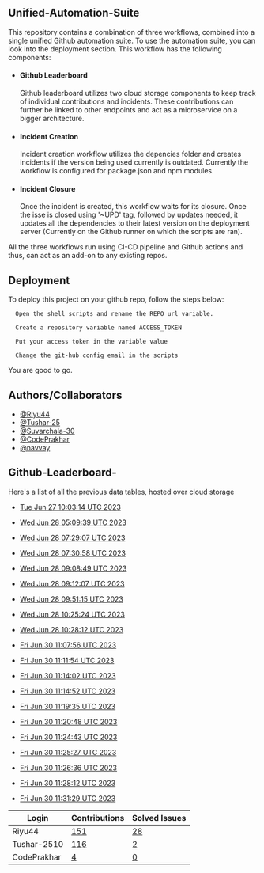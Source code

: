 
## Unified-Automation-Suite

This repository contains a combination of three workflows, combined into a single unified Github automation suite. To use the automation suite, you can look into the deployment section.
This workflow has the following components:
 - #### Github Leaderboard
   Github leaderboard utilizes two cloud storage components to keep track of individual contributions and incidents. These contributions can further be linked to other endpoints and act as a microservice on a bigger architecture.

- #### Incident Creation
  Incident creation workflow utilizes the depencies folder and creates incidents if the version being used currently is outdated. Currently the workflow is configured for package.json and npm modules.

- #### Incident Closure
  Once the incident is created, this workflow waits for its closure. Once the isse is closed using '~UPD' tag, followed by updates needed, it updates all the dependencies to their latest version on the deployment server (Currently on the Github runner on which the scripts are ran).

All the three workflows run using CI-CD pipeline and Github actions and thus, can act as an add-on to any existing repos.
## Deployment

To deploy this project on your github repo, follow the steps below:

```
  Open the shell scripts and rename the REPO url variable.
```
```
  Create a repository variable named ACCESS_TOKEN
```
```
  Put your access token in the variable value
```
```
  Change the git-hub config email in the scripts
```
You are good to go.
## Authors/Collaborators

- [@Riyu44](https://www.github.com/Riyu44)
- [@Tushar-25](https://github.com/Tushar-2510)
- [@Suvarchala-30](https://github.com/Suvarchala-30)
- [@CodePrakhar](https://github.com/CodePrakhar)
- [@navvay](https://github.com/navvay)


## Github-Leaderboard- 
Here's a list of all the previous data tables, hosted over cloud storage
- [Tue Jun 27 10:03:14 UTC 2023](https://us-central1-js-capstone-backend.cloudfunctions.net/api/games/rJolRAZEFEymHsugSTPL/scores/)
- [Wed Jun 28 05:09:39 UTC 2023](https://us-central1-js-capstone-backend.cloudfunctions.net/api/games/eF55weuWOKuMohABct2a/scores/)
- [Wed Jun 28 07:29:07 UTC 2023](https://us-central1-js-capstone-backend.cloudfunctions.net/api/games/0bvQIEFsiL3tvjWrSKcG/scores/)
- [Wed Jun 28 07:30:58 UTC 2023](https://us-central1-js-capstone-backend.cloudfunctions.net/api/games/QhhEgXRm9XKo3cANaXWU/scores/)
- [Wed Jun 28 09:08:49 UTC 2023](https://us-central1-js-capstone-backend.cloudfunctions.net/api/games/QYXQYvGizCzAFdzGfdCd/scores/)
- [Wed Jun 28 09:12:07 UTC 2023](https://us-central1-js-capstone-backend.cloudfunctions.net/api/games/ggw17MtHhpn3xWfSC4XR/scores/)
- [Wed Jun 28 09:51:15 UTC 2023](https://us-central1-js-capstone-backend.cloudfunctions.net/api/games/Dg22zwOnDzvCE8qiDdGL/scores/)
- [Wed Jun 28 10:25:24 UTC 2023](https://us-central1-js-capstone-backend.cloudfunctions.net/api/games/ROnBxRjBdZNwsh7chhPg/scores/)
- [Wed Jun 28 10:28:12 UTC 2023](https://us-central1-js-capstone-backend.cloudfunctions.net/api/games/0zmYif9vOaQi2MHiHhRL/scores/)

- [Fri Jun 30 11:07:56 UTC 2023](https://us-central1-js-capstone-backend.cloudfunctions.net/api/games/GtCNtSqsx6FgrWLOWQwK/scores/)
- [Fri Jun 30 11:11:54 UTC 2023](https://us-central1-js-capstone-backend.cloudfunctions.net/api/games/hWUBrVh7BK2XmwD0bzn9/scores/)
- [Fri Jun 30 11:14:02 UTC 2023](https://us-central1-js-capstone-backend.cloudfunctions.net/api/games/qpnjK5Y3dcYdlHIMZODG/scores/)
- [Fri Jun 30 11:14:52 UTC 2023](https://us-central1-js-capstone-backend.cloudfunctions.net/api/games/FHmrScr9iKE3CNhjDewf/scores/)
- [Fri Jun 30 11:19:35 UTC 2023](https://us-central1-js-capstone-backend.cloudfunctions.net/api/games/REbIDg73sXfFVkthDJ3C/scores/)
- [Fri Jun 30 11:20:48 UTC 2023](https://us-central1-js-capstone-backend.cloudfunctions.net/api/games/LfR2FhBkkh5y8hGknkh8/scores/)
- [Fri Jun 30 11:24:43 UTC 2023](https://us-central1-js-capstone-backend.cloudfunctions.net/api/games/a13APhvfA92zLc39Ls7g/scores/)
- [Fri Jun 30 11:25:27 UTC 2023](https://us-central1-js-capstone-backend.cloudfunctions.net/api/games/pf5rMQHrTm2qe59VBGsT/scores/)
- [Fri Jun 30 11:26:36 UTC 2023](https://us-central1-js-capstone-backend.cloudfunctions.net/api/games/xC2PEBBsHb5rP7CZBj6p/scores/)
- [Fri Jun 30 11:28:12 UTC 2023](https://us-central1-js-capstone-backend.cloudfunctions.net/api/games/k6wMgPAuJIAcRXIP7dM0/scores/)
- [Fri Jun 30 11:31:29 UTC 2023](https://us-central1-js-capstone-backend.cloudfunctions.net/api/games/k8I74dr0TTSHpPyG3xoZ/scores/)
<!--START_TABLE-->
| Login        | Contributions | Solved Issues |
| ------------ | ------------- | ------------- |
| Riyu44 | [151](https://github.com/Sopra-Banking-Software-Interns/Github-Leaderboard/commits?author=Riyu44) | [28](https://getpantry.cloud/apiv1/pantry/860a0c02-c763-41ca-9d31-ec787fc3202a/basket/Riyu44) |
| Tushar-2510 | [116](https://github.com/Sopra-Banking-Software-Interns/Github-Leaderboard/commits?author=Tushar-2510) | [2](https://getpantry.cloud/apiv1/pantry/860a0c02-c763-41ca-9d31-ec787fc3202a/basket/Tushar-2510) |
| CodePrakhar | [4](https://github.com/Sopra-Banking-Software-Interns/Github-Leaderboard/commits?author=CodePrakhar) | [0](https://getpantry.cloud/apiv1/pantry/860a0c02-c763-41ca-9d31-ec787fc3202a/basket/CodePrakhar) |
<!--END_TABLE-->
